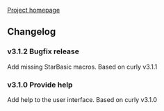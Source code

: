 [Project homepage](index)

## Changelog

### v3.1.2 Bugfix release

Add missing StarBasic macros. Based on curly v3.1.1


### v3.1.0 Provide help

Add help to the user interface. Based on curly v3.1.0

